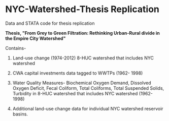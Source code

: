 # NYC-Watershed-Thesis Replication
Data and STATA code for thesis replication

**Thesis, "From Grey to Green Filtration: Rethinking Urban-Rural divide in the Empire City Watershed"**  

Contains-
1) Land-use change (1974-2012) 8-HUC watershed that includes NYC watershed

2) CWA capital investments data tagged to WWTPs (1962- 1998)

3) Water Quality Measures- Biochemical Oxygen Demand, Dissolved Oxygen Deficit, Fecal Coliform, Total Coliforms, 
Total Suspended Solids, Turbidity in 8-HUC watershed that includes NYC watershed (1962- 1998)

2) Additional land-use change data for individual NYC watershed reservoir basins. 
